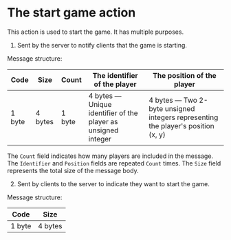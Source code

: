 # The start game action

This action is used to start the game. It has multiple purposes.

1. Sent by the server to notify clients that the game is starting.

Message structure:

| Code   | Size    | Count   | The identifier of the player                                  | The position of the player                                                       |
|--------|---------|---------|--------------------------------------------------------------|----------------------------------------------------------------------------------|
| 1 byte | 4 bytes | 1 byte  | 4 bytes — Unique identifier of the player as unsigned integer | 4 bytes — Two 2-byte unsigned integers representing the player's position (x, y) |

The `Count` field indicates how many players are included in the message. The `Identifier` and `Position` fields are repeated `Count` times. The `Size` field represents the total size of the message body.

2. Sent by clients to the server to indicate they want to start the game.

Message structure:

| Code   | Size    |
|--------|---------|
| 1 byte | 4 bytes |
